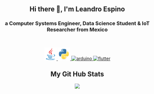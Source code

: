 <h2 align="center">Hi there 👋, I'm Leandro Espino</h2>
<h3 align="center">a Computer Systems Engineer, Data Science Student & IoT Researcher from Mexico</h4>

<br>

<p align="center">
  <a href="https://www.java.com" target="_blank" rel="noreferrer"> 
    <img src="https://raw.githubusercontent.com/devicons/devicon/master/icons/java/java-original.svg" alt="java" width="40" height="40"/>
  </a>
  <a href="https://www.python.org" target="_blank" rel="noreferrer"> 
    <img src="https://raw.githubusercontent.com/devicons/devicon/master/icons/python/python-original.svg" alt="python" width="40" height="40"/> 
  </a> 
  <a href="https://www.arduino.cc/" target="_blank" rel="noreferrer"> 
    <img src="https://cdn.worldvectorlogo.com/logos/arduino-1.svg" alt="arduino" width="40" height="40"/>
  </a>
  <a href="https://flutter.dev" target="_blank" rel="noreferrer"> 
    <img src="https://www.vectorlogo.zone/logos/flutterio/flutterio-icon.svg" alt="flutter" width="40" height="40"/>
  </a> 
  
</p>


<h2 align="center">My Git Hub Stats</h2>

<div align="center">
  <a href="https://github.com/espinoleandroo/">  
    <img src="https://github-readme-stats.vercel.app/api?username=espinoleandroo" width="450"/>
  </a>
</div>
